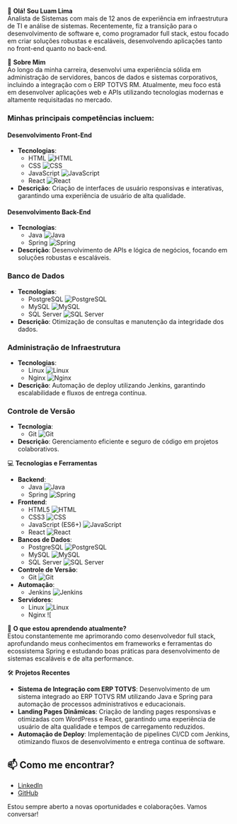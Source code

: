 👋 **Olá! Sou Luam Lima**  
Analista de Sistemas com mais de 12 anos de experiência em infraestrutura de TI e análise de sistemas. Recentemente, fiz a transição para o desenvolvimento de software e, como programador full stack, estou focado em criar soluções robustas e escaláveis, desenvolvendo aplicações tanto no front-end quanto no back-end.

🚀 **Sobre Mim**  
Ao longo da minha carreira, desenvolvi uma experiência sólida em administração de servidores, bancos de dados e sistemas corporativos, incluindo a integração com o ERP TOTVS RM. Atualmente, meu foco está em desenvolver aplicações web e APIs utilizando tecnologias modernas e altamente requisitadas no mercado.

### Minhas principais competências incluem:

#### Desenvolvimento Front-End
- **Tecnologias**: 
  - HTML ![HTML](https://img.icons8.com/color/48/000000/html-5.png)
  - CSS ![CSS](https://img.icons8.com/color/48/000000/css3.png)
  - JavaScript ![JavaScript](https://img.icons8.com/color/48/000000/javascript.png)
  - React ![React](https://img.icons8.com/color/48/000000/react-native.png)
- **Descrição**: Criação de interfaces de usuário responsivas e interativas, garantindo uma experiência de usuário de alta qualidade.

#### Desenvolvimento Back-End
- **Tecnologias**: 
  - Java ![Java](https://img.icons8.com/color/48/000000/java-coffee-cup-logo.png)
  - Spring ![Spring](https://img.icons8.com/color/48/000000/spring-logo.png)
- **Descrição**: Desenvolvimento de APIs e lógica de negócios, focando em soluções robustas e escaláveis.

### Banco de Dados
- **Tecnologias**: 
  - PostgreSQL ![PostgreSQL](https://img.icons8.com/color/48/000000/postgreesql.png)
  - MySQL ![MySQL](https://img.icons8.com/color/48/000000/mysql-logo.png)
  - SQL Server ![SQL Server](https://img.icons8.com/color/48/000000/microsoft-sql-server.png)
- **Descrição**: Otimização de consultas e manutenção da integridade dos dados.

### Administração de Infraestrutura
- **Tecnologias**: 
  - Linux ![Linux](https://img.icons8.com/color/48/000000/linux.png)
  - Nginx ![Nginx](https://img.icons8.com/color/48/000000/nginx.png)
- **Descrição**: Automação de deploy utilizando Jenkins, garantindo escalabilidade e fluxos de entrega contínua.

### Controle de Versão
- **Tecnologia**: 
  - Git ![Git](https://img.icons8.com/color/48/000000/git.png)
- **Descrição**: Gerenciamento eficiente e seguro de código em projetos colaborativos.

💻 **Tecnologias e Ferramentas**
- **Backend**: 
  - Java ![Java](https://img.icons8.com/color/48/000000/java-coffee-cup-logo.png)
  - Spring ![Spring](https://img.icons8.com/color/48/000000/spring-logo.png)
- **Frontend**: 
  - HTML5 ![HTML](https://img.icons8.com/color/48/000000/html-5.png)
  - CSS3 ![CSS](https://img.icons8.com/color/48/000000/css3.png)
  - JavaScript (ES6+) ![JavaScript](https://img.icons8.com/color/48/000000/javascript.png)
  - React ![React](https://img.icons8.com/color/48/000000/react-native.png)
- **Bancos de Dados**: 
  - PostgreSQL ![PostgreSQL](https://img.icons8.com/color/48/000000/postgreesql.png)
  - MySQL ![MySQL](https://img.icons8.com/color/48/000000/mysql-logo.png)
  - SQL Server ![SQL Server](https://img.icons8.com/color/48/000000/microsoft-sql-server.png)
- **Controle de Versão**: 
  - Git ![Git](https://img.icons8.com/color/48/000000/git.png)
- **Automação**: 
  - Jenkins ![Jenkins](https://img.icons8.com/color/48/000000/jenkins.png)
- **Servidores**: 
  - Linux ![Linux](https://img.icons8.com/color/48/000000/linux.png)
  - Nginx ![

🌱 **O que estou aprendendo atualmente?**  
Estou constantemente me aprimorando como desenvolvedor full stack, aprofundando meus conhecimentos em frameworks e ferramentas do ecossistema Spring e estudando boas práticas para desenvolvimento de sistemas escaláveis e de alta performance.

🛠️ **Projetos Recentes**
- **Sistema de Integração com ERP TOTVS**: Desenvolvimento de um sistema integrado ao ERP TOTVS RM utilizando Java e Spring para automação de processos administrativos e educacionais.
- **Landing Pages Dinâmicas**: Criação de landing pages responsivas e otimizadas com WordPress e React, garantindo uma experiência de usuário de alta qualidade e tempos de carregamento reduzidos.
- **Automação de Deploy**: Implementação de pipelines CI/CD com Jenkins, otimizando fluxos de desenvolvimento e entrega contínua de software.



## 📫 Como me encontrar?

- [LinkedIn](https://www.linkedin.com/in/luam-lima/)
- [GitHub](https://github.com/luamlima)

Estou sempre aberto a novas oportunidades e colaborações. Vamos conversar!
